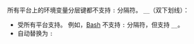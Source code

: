 所有平台上的环境变量分层键都不支持 `:` 分隔符。 `__`（双下划线）：

* 受所有平台支持。 例如，[Bash](https://linuxhint.com/bash-environment-variables/) 不支持 `:` 分隔符，但支持 `__`。
* 自动替换为 `:`